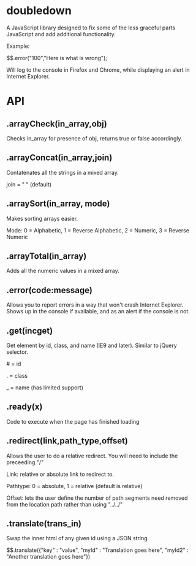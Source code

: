 doubledown
==========

A JavaScript library designed to fix some of the less graceful parts JavaScript and add additional functionality.

Example:

$$.error("100","Here is what is wrong");

Will log to the console in Firefox and Chrome, while displaying an alert in Internet Explorer.


API
=

.arrayCheck(in_array,obj)
-

Checks in_array for presence of obj, returns true or false accordingly.


.arrayConcat(in_array,join)
-

Contatenates all the strings in a mixed array.

join = " " (default)


.arraySort(in_array, mode)
-

Makes sorting arrays easier.

Mode: 0 = Alphabetic, 1 = Reverse Alphabetic, 2 = Numeric, 3 = Reverse Numeric


.arrayTotal(in_array)
-

Adds all the numeric values in a mixed array.


.error(code:message)
-

Allows you to report errors in a way that won't crash Internet Explorer.
Shows up in the console if available, and as an alert if the console is not.


.get(incget)
-

Get element by id, class, and name (IE9 and later). Similar to jQuery selector.

\# = id

. = class

_ = name (has limited support)


.ready(x)
-

Code to execute when the page has finished loading


.redirect(link,path_type,offset)
-

Allows the user to do a relative redirect. You will need to include the preceeding "/"

Link: relative or absolute link to redirect to.

Pathtype: 0 = absolute, 1 = relative (default is relative)

Offset: lets the user define the number of path segments need removed from the location path rather than using "../../"


.translate(trans_in)
-

Swap the inner html of any given id using a JSON string.

$$.translate({"key" : "value", "myId" : "Translation goes here", "myId2" : "Another translation goes here"})

